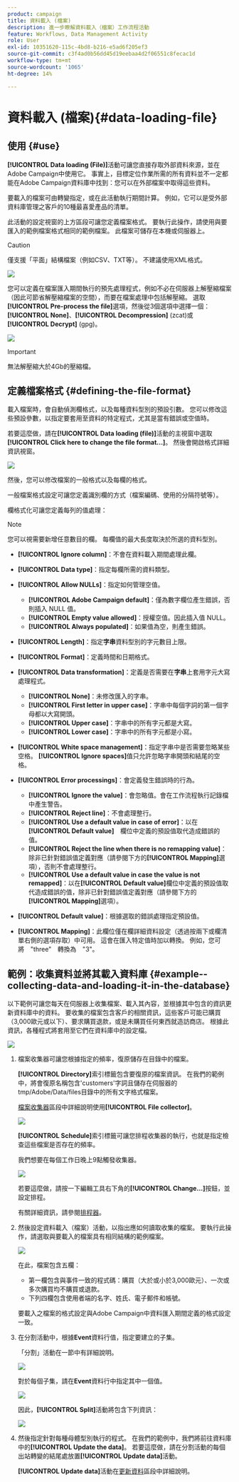 ```yaml
---
product: campaign
title: 資料載入 (檔案)
description: 進一步瞭解資料載入（檔案）工作流程活動
feature: Workflows, Data Management Activity
role: User
exl-id: 10351620-115c-4bd8-b216-e5ad6f205ef3
source-git-commit: c3f4ad0b56dd45d19eebaa4d2f06551c8fecac1d
workflow-type: tm+mt
source-wordcount: '1065'
ht-degree: 14%

---
```


# 資料載入 (檔案){#data-loading-file}



## 使用 {#use}

**[!UICONTROL Data loading (File)]**&#x200B;活動可讓您直接存取外部資料來源，並在Adobe Campaign中使用它。 事實上，目標定位作業所需的所有資料並不一定都能在Adobe Campaign資料庫中找到：您可以在外部檔案中取得這些資料。

要載入的檔案可由轉變指定，或在此活動執行期間計算。 例如，它可以是受外部資料庫管理之客戶的10種最喜愛產品的清單。

此活動的設定視窗的上方區段可讓您定義檔案格式。 要執行此操作，請使用與要匯入的範例檔案格式相同的範例檔案。 此檔案可儲存在本機或伺服器上。

>[!CAUTION]
>
>僅支援「平面」結構檔案（例如CSV、TXT等）。 不建議使用XML格式。

![](assets/s_advuser_wf_etl_file.png)

您可以定義在檔案匯入期間執行的預先處理程式，例如不必在伺服器上解壓縮檔案（因此可節省解壓縮檔案的空間），而要在檔案處理中包括解壓縮。 選取&#x200B;**[!UICONTROL Pre-process the file]**&#x200B;選項，然後從3個選項中選擇一個： **[!UICONTROL None]**、**[!UICONTROL Decompression]** (zcat)或&#x200B;**[!UICONTROL Decrypt]** (gpg)。

![](assets/preprocessing-dataloading.png)

>[!IMPORTANT]
>
>無法解壓縮大於4Gb的壓縮檔。

## 定義檔案格式 {#defining-the-file-format}

載入檔案時，會自動偵測欄格式，以及每種資料型別的預設引數。 您可以修改這些預設參數，以指定要套用至資料的特定程式，尤其是當有錯誤或空值時。

若要這麼做，請在&#x200B;**[!UICONTROL Data loading (file)]**&#x200B;活動的主視窗中選取&#x200B;**[!UICONTROL Click here to change the file format...]**。 然後會開啟格式詳細資訊視窗。

![](assets/file_loading_columns_format.png)

然後，您可以修改檔案的一般格式以及每欄的格式。

一般檔案格式設定可讓您定義識別欄的方式（檔案編碼、使用的分隔符號等）。

欄格式化可讓您定義每列的值處理：

>[!NOTE]
>
>您可以視需要新增任意數目的欄。 每欄值的最大長度取決於所選的資料型別。

* **[!UICONTROL Ignore column]**：不會在資料載入期間處理此欄。
* **[!UICONTROL Data type]**：指定每欄所需的資料類型。
* **[!UICONTROL Allow NULLs]**：指定如何管理空值。

   * **[!UICONTROL Adobe Campaign default]**：僅為數字欄位產生錯誤，否則插入 NULL 值。
   * **[!UICONTROL Empty value allowed]**：授權空值。因此插入值 NULL。
   * **[!UICONTROL Always populated]**：如果值為空，則產生錯誤。

* **[!UICONTROL Length]**：指定&#x200B;**字串**&#x200B;資料型別的字元數目上限。
* **[!UICONTROL Format]**：定義時間和日期格式。
* **[!UICONTROL Data transformation]**：定義是否需要在&#x200B;**字串**&#x200B;上套用字元大寫處理程式。

   * **[!UICONTROL None]**：未修改匯入的字串。
   * **[!UICONTROL First letter in upper case]**：字串中每個字詞的第一個字母都以大寫開頭。
   * **[!UICONTROL Upper case]**：字串中的所有字元都是大寫。
   * **[!UICONTROL Lower case]**：字串中的所有字元都是小寫。

* **[!UICONTROL White space management]**：指定字串中是否需要忽略某些空格。 **[!UICONTROL Ignore spaces]**&#x200B;值只允許忽略字串開頭和結尾的空格。
* **[!UICONTROL Error processings]**：會定義發生錯誤時的行為。

   * **[!UICONTROL Ignore the value]**：會忽略值。會在工作流程執行記錄檔中產生警告。
   * **[!UICONTROL Reject line]**：不會處理整行。
   * **[!UICONTROL Use a default value in case of error]**：以在　**[!UICONTROL Default value]**　欄位中定義的預設值取代造成錯誤的值。
   * **[!UICONTROL Reject the line when there is no remapping value]**：除非已針對錯誤值定義對應（請參閱下方的&#x200B;**[!UICONTROL Mapping]**&#x200B;選項），否則不會處理整行。
   * **[!UICONTROL Use a default value in case the value is not remapped]**：以在&#x200B;**[!UICONTROL Default value]**&#x200B;欄位中定義的預設值取代造成錯誤的值，除非已針對錯誤值定義對應（請參閱下方的&#x200B;**[!UICONTROL Mapping]**&#x200B;選項）。

* **[!UICONTROL Default value]**：根據選取的錯誤處理指定預設值。
* **[!UICONTROL Mapping]**：此欄位僅在欄詳細資料設定（透過按兩下或欄清單右側的選項存取）中可用。 這會在匯入特定值時加以轉換。 例如，您可將　&quot;three&quot;　轉換為　&quot;3&quot;。

## 範例：收集資料並將其載入資料庫 {#example--collecting-data-and-loading-it-in-the-database}

以下範例可讓您每天在伺服器上收集檔案、載入其內容，並根據其中包含的資訊更新資料庫中的資料。 要收集的檔案包含客戶的相關資訊，這些客戶可能已購買（3,000歐元或以下）、要求購買退款，或是未購買任何東西就造訪商店。 根據此資訊，各種程式將套用至它們在資料庫中的設定檔。

![](assets/s_advuser_load_file_sample_0.png)

1. 檔案收集器可讓您根據指定的頻率，復原儲存在目錄中的檔案。

   **[!UICONTROL Directory]**&#x200B;索引標籤包含要復原的檔案資訊。 在我們的範例中，將會復原名稱包含&#39;customers&#39;字詞且儲存在伺服器的tmp/Adobe/Data/files目錄中的所有文字格式檔案。

   [檔案收集器](file-collector.md)區段中詳細說明使用&#x200B;**[!UICONTROL File collector]**。

   ![](assets/s_advuser_load_file_sample_1.png)

   **[!UICONTROL Schedule]**&#x200B;索引標籤可讓您排程收集器的執行，也就是指定檢查這些檔案是否存在的頻率。

   我們想要在每個工作日晚上9點觸發收集器。

   ![](assets/s_advuser_load_file_sample_2.png)

   若要這麼做，請按一下編輯工具右下角的&#x200B;**[!UICONTROL Change...]**&#x200B;按鈕，並設定排程。

   有關詳細資訊，請參閱[排程器](scheduler.md)。

1. 然後設定資料載入（檔案）活動，以指出應如何讀取收集的檔案。 要執行此操作，請選取與要載入的檔案具有相同結構的範例檔案。

   ![](assets/s_advuser_load_file_sample_3.png)

   在此，檔案包含五欄：

   * 第一欄包含與事件一致的程式碼：購買（大於或小於3,000歐元）、一次或多次購買均不購買或退款。
   * 下列四欄包含使用者端的名字、姓氏、電子郵件和帳號。

   要載入之檔案的格式設定與Adobe Campaign中資料匯入期間定義的格式設定一致。

1. 在分割活動中，根據&#x200B;**Event**&#x200B;資料行值，指定要建立的子集。

   「分割」活動在一節中有詳細說明。

   ![](assets/s_advuser_load_file_sample_4.png)

   對於每個子集，請在&#x200B;**Event**&#x200B;資料行中指定其中一個值。

   ![](assets/s_advuser_load_file_sample_5.png)

   因此，**[!UICONTROL Split]**&#x200B;活動將包含下列資訊：

   ![](assets/s_advuser_load_file_sample_6.png)

1. 然後指定針對每種母體型別執行的程式。 在我們的範例中，我們將前往資料庫中的&#x200B;**[!UICONTROL Update the data]**。 若要這麼做，請在分割活動的每個出站轉變的結尾處放置&#x200B;**[!UICONTROL Update data]**&#x200B;活動。

   **[!UICONTROL Update data]**&#x200B;活動在[更新資料](update-data.md)區段中詳細說明。
